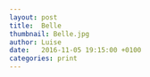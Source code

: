 ```yaml
---
layout: post
title:  Belle
thumbnail: Belle.jpg
author: Luise
date:   2016-11-05 19:15:00 +0100
categories: print
---
```

